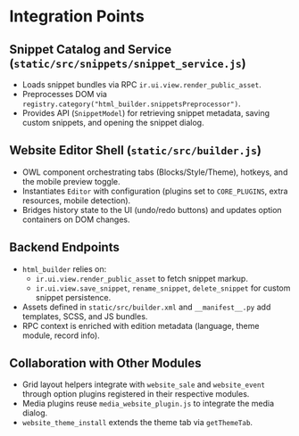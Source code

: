 # Integration Points

## Snippet Catalog and Service (`static/src/snippets/snippet_service.js`)

- Loads snippet bundles via RPC `ir.ui.view.render_public_asset`.
- Preprocesses DOM via `registry.category("html_builder.snippetsPreprocessor")`.
- Provides API (`SnippetModel`) for retrieving snippet metadata, saving custom snippets, and opening the snippet dialog.

## Website Editor Shell (`static/src/builder.js`)

- OWL component orchestrating tabs (Blocks/Style/Theme), hotkeys, and the mobile preview toggle.
- Instantiates `Editor` with configuration (plugins set to `CORE_PLUGINS`, extra resources, mobile detection).
- Bridges history state to the UI (undo/redo buttons) and updates option containers on DOM changes.

## Backend Endpoints

- `html_builder` relies on:
  - `ir.ui.view.render_public_asset` to fetch snippet markup.
  - `ir.ui.view.save_snippet`, `rename_snippet`, `delete_snippet` for custom snippet persistence.
- Assets defined in `static/src/builder.xml` and `__manifest__.py` add templates, SCSS, and JS bundles.
- RPC context is enriched with edition metadata (language, theme module, record info).

## Collaboration with Other Modules

- Grid layout helpers integrate with `website_sale` and `website_event` through option plugins registered in their respective modules.
- Media plugins reuse `media_website_plugin.js` to integrate the media dialog.
- `website_theme_install` extends the theme tab via `getThemeTab`.

